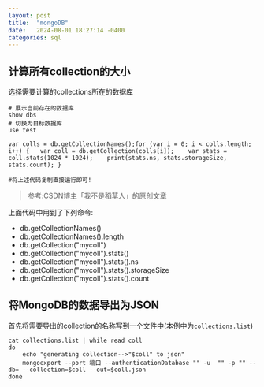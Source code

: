 ```yaml
---
layout: post
title:  "mongoDB"
date:   2024-08-01 18:27:14 -0400
categories: sql
---
```






## 计算所有collection的大小

选择需要计算的collections所在的数据库

```shell
# 展示当前存在的数据库
show dbs
# 切换为目标数据库
use test

var colls = db.getCollectionNames();for (var i = 0; i < colls.length; i++) {   var coll = db.getCollection(colls[i]);    var stats = coll.stats(1024 * 1024);    print(stats.ns, stats.storageSize, stats.count); }

#将上述代码复制直接运行即可!
```

> 参考:CSDN博主「我不是稻草人」的原创文章

上面代码中用到了下列命令:

- db.getCollectionNames()
- db.getCollectionNames().length
- db.getCollection("mycoll")
- db.getCollection("mycoll").stats()
- db.getCollection("mycoll").stats().ns
- db.getCollection("mycoll").stats().storageSize
- db.getCollection("mycoll").stats().count





## 将MongoDB的数据导出为JSON

首先将需要导出的collection的名称写到一个文件中(本例中为`collections.list`)

```shell
cat collections.list | while read coll
do
    echo "generating collection-->"$coll" to json"
    mongoexport --port 端口 --authenticationDatabase "" -u  "" -p "" --db= --collection=$coll --out=$coll.json
done
```

